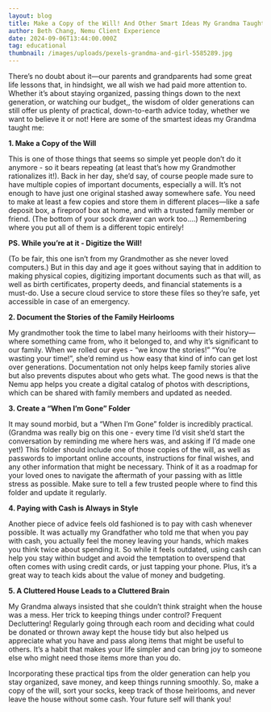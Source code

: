 ```yaml
---
layout: blog
title: Make a Copy of the Will! And Other Smart Ideas My Grandma Taught Me
author: Beth Chang, Nemu Client Experience
date: 2024-09-06T13:44:00.000Z
tag: educational
thumbnail: /images/uploads/pexels-grandma-and-girl-5585289.jpg
---
```

There’s no doubt about it—our parents and grandparents had some great life lessons that, in hindsight, we all wish we had paid more attention to. Whether it’s about staying organized, passing things down to the next generation, or watching our budget,, the wisdom of older generations can still offer us plenty of practical, down-to-earth advice today, whether we want to believe it or not! Here are some of the smartest ideas my Grandma taught me:

**1. Make a Copy of the Will**

This is one of those things that seems so simple yet people don’t do it anymore -  so it bears repeating (at least that’s how my Grandmother rationalizes it!). Back in her day, she’d say, of course people made sure to have multiple copies of important documents, especially a will. It’s not enough to have just one original stashed away somewhere safe. You need to make at least a few copies and store them in different places—like a safe deposit box, a fireproof box at home, and with a trusted family member or friend. (The bottom of your sock drawer can work too….) Remembering where you put all of them is a different topic entirely!

**PS. While you’re at it - Digitize the Will!**

(To be fair, this one isn’t from my Grandmother as she never loved computers.) But in this day and age it goes without saying that in addition to making physical copies, digitizing important documents such as that will, as well as birth certificates, property deeds, and financial statements is a must-do. Use a secure cloud service to store these files so they’re safe, yet accessible in case of an emergency. 

**2. Document the Stories of the Family Heirlooms**

My grandmother took the time to label many heirlooms with their history—where something came from, who it belonged to, and why it’s significant to our family. When we rolled our eyes  - “we know the stories!” “You’re wasting your time!”, she’d remind us how easy that kind of info can get lost over generations. Documentation not only helps keep family stories alive but also prevents disputes about who gets what. The good news is that the Nemu app helps you create a digital catalog of photos with descriptions, which can be shared with family members and updated as needed.

**3. Create a “When I’m Gone” Folder**

It may sound morbid, but a “When I’m Gone” folder is incredibly practical. (Grandma was really big on this one - every time I’d visit she’d start the conversation by reminding me where hers was, and asking if I’d made one yet!)  This folder should include one of those copies of the will, as well as passwords to important online accounts, instructions for final wishes, and any other information that might be necessary. Think of it as a roadmap for your loved ones to navigate the aftermath of your passing with as little stress as possible. Make sure to tell a few trusted people where to find this folder and update it regularly.

**4. Paying with Cash is Always in Style**

Another piece of advice feels old fashioned is to pay with cash whenever possible. It was actually my Grandfather who told me that when you pay with cash, you actually feel the money leaving your hands, which makes you think twice about spending it. So while it feels outdated, using cash can help you stay within budget and avoid the temptation to overspend that often comes with using credit cards, or just tapping your phone. Plus, it’s a great way to teach kids about the value of money and budgeting.

**5. A Cluttered House Leads to a Cluttered Brain**

My Grandma always insisted that she couldn’t think straight when the house was a mess.  Her trick to keeping things under control? Frequent Decluttering! Regularly going through each room and deciding what could be donated or thrown away kept the house tidy but also helped us appreciate what you have and pass along items that might be useful to others. It’s a habit that makes your life simpler and can bring joy to someone else who might need those items more than you do.

Incorporating these practical tips from the older generation can help you stay organized, save money, and keep things running smoothly. So, make a copy of the will, sort your socks, keep track of those heirlooms, and never leave the house without some cash. Your future self will thank you!
